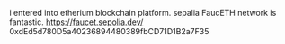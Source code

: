 i entered into etherium blockchain platform.
sepalia FaucETH network is fantastic.
https://faucet.sepolia.dev/
0xdEd5d780D5a40236894480389fbCD71D1B2a7F35
